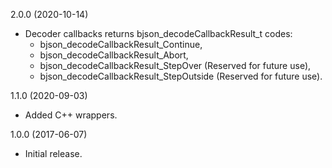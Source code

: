 2.0.0 (2020-10-14)
- Decoder callbacks returns bjson_decodeCallbackResult_t codes:
  - bjson_decodeCallbackResult_Continue,
  - bjson_decodeCallbackResult_Abort,
  - bjson_decodeCallbackResult_StepOver (Reserved for future use),
  - bjson_decodeCallbackResult_StepOutside (Reserved for future use).

1.1.0 (2020-09-03)
- Added C++ wrappers.

1.0.0 (2017-06-07)
- Initial release.
